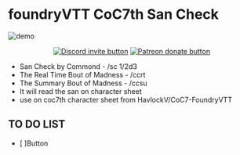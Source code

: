 # foundryVTT CoC7th San Check
![demo]()

<p align="center">
    <a href="https://discord.gg/vx4kcm7" title="Join the discord server!"><img src="https://img.shields.io/discord/278202347165974529?logo=discord" alt="Discord invite button" /></a>
    <a href="https://patreon.com/HKTRPG" title="Donate to this project using Patreon"><img src="https://img.shields.io/badge/patreon-donate-red.svg" alt="Patreon donate button" /></a>
</p>

- San Check by Commond - /sc 1/2d3 
- The Real Time Bout of Madness - /ccrt
- The Summary Bout of Madness - /ccsu
- It will read the san on character sheet
- use on coc7th character sheet from HavlockV/CoC7-FoundryVTT
## TO DO LIST
- [ ]Button
